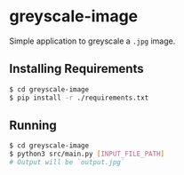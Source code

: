 # **greyscale-image**
Simple application to greyscale a `.jpg` image.

## **Installing Requirements**
```bash
$ cd greyscale-image
$ pip install -r ./requirements.txt
```

## **Running**
```bash
$ cd greyscale-image
$ python3 src/main.py [INPUT_FILE_PATH]
# Output will be `output.jpg`
```